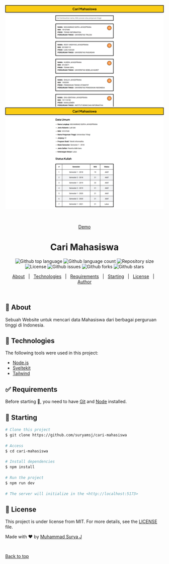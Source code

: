 <div align="center" id="top"> 
  <img src="./screenshot/Homepage.png" alt="Homepage" />
  <img src="./screenshot/Detail.png" alt="Detail" />

&#xa0;

<a href="https://cari-mahasiswa-indo.vercel.app">Demo</a>

</div>

<h1 align="center">Cari Mahasiswa</h1>

<p align="center">
  <img alt="Github top language" src="https://img.shields.io/github/languages/top/suryamsj/cari-mahasiswa?color=56BEB8">

  <img alt="Github language count" src="https://img.shields.io/github/languages/count/suryamsj/cari-mahasiswa?color=56BEB8">

  <img alt="Repository size" src="https://img.shields.io/github/repo-size/suryamsj/cari-mahasiswa?color=56BEB8">

  <img alt="License" src="https://img.shields.io/github/license/suryamsj/cari-mahasiswa?color=56BEB8">

  <img alt="Github issues" src="https://img.shields.io/github/issues/suryamsj/cari-mahasiswa?color=56BEB8" />

  <img alt="Github forks" src="https://img.shields.io/github/forks/suryamsj/cari-mahasiswa?color=56BEB8" />

  <img alt="Github stars" src="https://img.shields.io/github/stars/suryamsj/cari-mahasiswa?color=56BEB8" />
</p>

<!-- Status -->

<!-- <h4 align="center">
	🚧  Cari Mahasiswa 🚀 Under construction...  🚧
</h4>

<hr> -->

<p align="center">
  <a href="#dart-about">About</a> &#xa0; | &#xa0; 
  <a href="#rocket-technologies">Technologies</a> &#xa0; | &#xa0;
  <a href="#white_check_mark-requirements">Requirements</a> &#xa0; | &#xa0;
  <a href="#checkered_flag-starting">Starting</a> &#xa0; | &#xa0;
  <a href="#memo-license">License</a> &#xa0; | &#xa0;
  <a href="https://github.com/suryamsj" target="_blank">Author</a>
</p>

<br>

## :dart: About

Sebuah Website untuk mencari data Mahasiswa dari berbagai perguruan tinggi di Indonesia.

## :rocket: Technologies

The following tools were used in this project:

- [Node.js](https://nodejs.org/en/)
- [Sveltekit](https://kit.svelte.dev/)
- [Tailwind](https://tailwindcss.com/)

## :white_check_mark: Requirements

Before starting :checkered_flag:, you need to have [Git](https://git-scm.com) and [Node](https://nodejs.org/en/) installed.

## :checkered_flag: Starting

```bash
# Clone this project
$ git clone https://github.com/suryamsj/cari-mahasiswa

# Access
$ cd cari-mahasiswa

# Install dependencies
$ npm install

# Run the project
$ npm run dev

# The server will initialize in the <http://localhost:5173>
```

## :memo: License

This project is under license from MIT. For more details, see the [LICENSE](LICENSE) file.

Made with :heart: by <a href="https://github.com/suryamsj" target="_blank">Muhammad Surya J</a>

&#xa0;

<a href="#top">Back to top</a>

